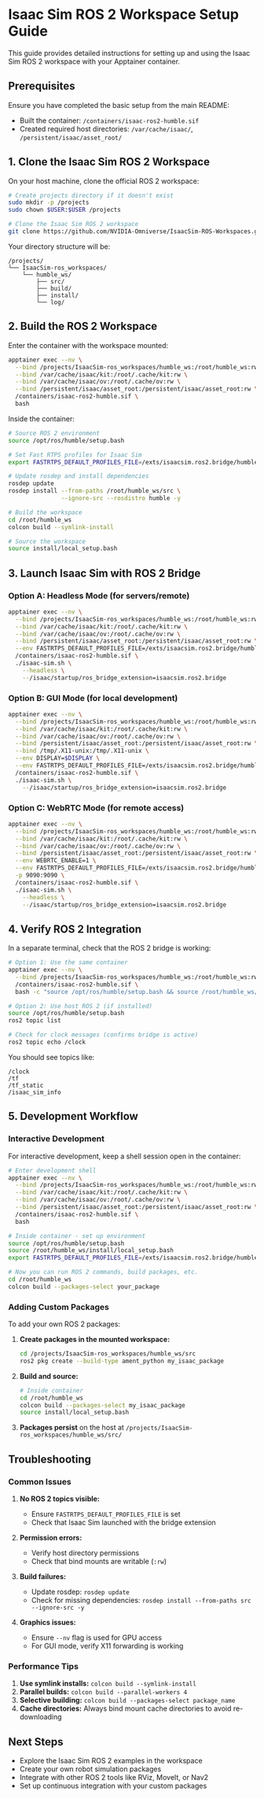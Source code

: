 # Isaac Sim ROS 2 Workspace Setup Guide

This guide provides detailed instructions for setting up and using the Isaac Sim ROS 2 workspace with your Apptainer container.

## Prerequisites

Ensure you have completed the basic setup from the main README:
- Built the container: `/containers/isaac-ros2-humble.sif`
- Created required host directories: `/var/cache/isaac/`, `/persistent/isaac/asset_root/`

## 1. Clone the Isaac Sim ROS 2 Workspace

On your host machine, clone the official ROS 2 workspace:

```bash
# Create projects directory if it doesn't exist
sudo mkdir -p /projects
sudo chown $USER:$USER /projects

# Clone the Isaac Sim ROS 2 workspace
git clone https://github.com/NVIDIA-Omniverse/IsaacSim-ROS-Workspaces.git /projects/IsaacSim-ros_workspaces
```

Your directory structure will be:
```
/projects/
└── IsaacSim-ros_workspaces/
    └── humble_ws/
        ├── src/
        ├── build/
        ├── install/
        └── log/
```

## 2. Build the ROS 2 Workspace

Enter the container with the workspace mounted:

```bash
apptainer exec --nv \
  --bind /projects/IsaacSim-ros_workspaces/humble_ws:/root/humble_ws:rw \
  --bind /var/cache/isaac/kit:/root/.cache/kit:rw \
  --bind /var/cache/isaac/ov:/root/.cache/ov:rw \
  --bind /persistent/isaac/asset_root:/persistent/isaac/asset_root:rw \
  /containers/isaac-ros2-humble.sif \
  bash
```

Inside the container:

```bash
# Source ROS 2 environment
source /opt/ros/humble/setup.bash

# Set Fast RTPS profiles for Isaac Sim
export FASTRTPS_DEFAULT_PROFILES_FILE=/exts/isaacsim.ros2.bridge/humble/config/default_profiles.xml

# Update rosdep and install dependencies
rosdep update
rosdep install --from-paths /root/humble_ws/src \
               --ignore-src --rosdistro humble -y

# Build the workspace
cd /root/humble_ws
colcon build --symlink-install

# Source the workspace
source install/local_setup.bash
```

## 3. Launch Isaac Sim with ROS 2 Bridge

### Option A: Headless Mode (for servers/remote)

```bash
apptainer exec --nv \
  --bind /projects/IsaacSim-ros_workspaces/humble_ws:/root/humble_ws:rw \
  --bind /var/cache/isaac/kit:/root/.cache/kit:rw \
  --bind /var/cache/isaac/ov:/root/.cache/ov:rw \
  --bind /persistent/isaac/asset_root:/persistent/isaac/asset_root:rw \
  --env FASTRTPS_DEFAULT_PROFILES_FILE=/exts/isaacsim.ros2.bridge/humble/config/default_profiles.xml \
  /containers/isaac-ros2-humble.sif \
  ./isaac-sim.sh \
    --headless \
    --/isaac/startup/ros_bridge_extension=isaacsim.ros2.bridge
```

### Option B: GUI Mode (for local development)

```bash
apptainer exec --nv \
  --bind /projects/IsaacSim-ros_workspaces/humble_ws:/root/humble_ws:rw \
  --bind /var/cache/isaac/kit:/root/.cache/kit:rw \
  --bind /var/cache/isaac/ov:/root/.cache/ov:rw \
  --bind /persistent/isaac/asset_root:/persistent/isaac/asset_root:rw \
  --bind /tmp/.X11-unix:/tmp/.X11-unix \
  --env DISPLAY=$DISPLAY \
  --env FASTRTPS_DEFAULT_PROFILES_FILE=/exts/isaacsim.ros2.bridge/humble/config/default_profiles.xml \
  /containers/isaac-ros2-humble.sif \
  ./isaac-sim.sh \
    --/isaac/startup/ros_bridge_extension=isaacsim.ros2.bridge
```

### Option C: WebRTC Mode (for remote access)

```bash
apptainer exec --nv \
  --bind /projects/IsaacSim-ros_workspaces/humble_ws:/root/humble_ws:rw \
  --bind /var/cache/isaac/kit:/root/.cache/kit:rw \
  --bind /var/cache/isaac/ov:/root/.cache/ov:rw \
  --bind /persistent/isaac/asset_root:/persistent/isaac/asset_root:rw \
  --env WEBRTC_ENABLE=1 \
  --env FASTRTPS_DEFAULT_PROFILES_FILE=/exts/isaacsim.ros2.bridge/humble/config/default_profiles.xml \
  -p 9090:9090 \
  /containers/isaac-ros2-humble.sif \
  ./isaac-sim.sh \
    --headless \
    --/isaac/startup/ros_bridge_extension=isaacsim.ros2.bridge
```

## 4. Verify ROS 2 Integration

In a separate terminal, check that the ROS 2 bridge is working:

```bash
# Option 1: Use the same container
apptainer exec --nv \
  --bind /projects/IsaacSim-ros_workspaces/humble_ws:/root/humble_ws:rw \
  /containers/isaac-ros2-humble.sif \
  bash -c "source /opt/ros/humble/setup.bash && source /root/humble_ws/install/local_setup.bash && ros2 topic list"

# Option 2: Use host ROS 2 (if installed)
source /opt/ros/humble/setup.bash
ros2 topic list

# Check for clock messages (confirms bridge is active)
ros2 topic echo /clock
```

You should see topics like:
```
/clock
/tf
/tf_static
/isaac_sim_info
```

## 5. Development Workflow

### Interactive Development

For interactive development, keep a shell session open in the container:

```bash
# Enter development shell
apptainer exec --nv \
  --bind /projects/IsaacSim-ros_workspaces/humble_ws:/root/humble_ws:rw \
  --bind /var/cache/isaac/kit:/root/.cache/kit:rw \
  --bind /var/cache/isaac/ov:/root/.cache/ov:rw \
  --bind /persistent/isaac/asset_root:/persistent/isaac/asset_root:rw \
  /containers/isaac-ros2-humble.sif \
  bash

# Inside container - set up environment
source /opt/ros/humble/setup.bash
source /root/humble_ws/install/local_setup.bash
export FASTRTPS_DEFAULT_PROFILES_FILE=/exts/isaacsim.ros2.bridge/humble/config/default_profiles.xml

# Now you can run ROS 2 commands, build packages, etc.
cd /root/humble_ws
colcon build --packages-select your_package
```

### Adding Custom Packages

To add your own ROS 2 packages:

1. **Create packages in the mounted workspace:**
   ```bash
   cd /projects/IsaacSim-ros_workspaces/humble_ws/src
   ros2 pkg create --build-type ament_python my_isaac_package
   ```

2. **Build and source:**
   ```bash
   # Inside container
   cd /root/humble_ws
   colcon build --packages-select my_isaac_package
   source install/local_setup.bash
   ```

3. **Packages persist** on the host at `/projects/IsaacSim-ros_workspaces/humble_ws/src/`

## Troubleshooting

### Common Issues

1. **No ROS 2 topics visible:**
   - Ensure `FASTRTPS_DEFAULT_PROFILES_FILE` is set
   - Check that Isaac Sim launched with the bridge extension

2. **Permission errors:**
   - Verify host directory permissions
   - Check that bind mounts are writable (`:rw`)

3. **Build failures:**
   - Update rosdep: `rosdep update`
   - Check for missing dependencies: `rosdep install --from-paths src --ignore-src -y`

4. **Graphics issues:**
   - Ensure `--nv` flag is used for GPU access
   - For GUI mode, verify X11 forwarding is working

### Performance Tips

1. **Use symlink installs:** `colcon build --symlink-install`
2. **Parallel builds:** `colcon build --parallel-workers 4`
3. **Selective building:** `colcon build --packages-select package_name`
4. **Cache directories:** Always bind mount cache directories to avoid re-downloading

## Next Steps

- Explore the Isaac Sim ROS 2 examples in the workspace
- Create your own robot simulation packages
- Integrate with other ROS 2 tools like RViz, MoveIt, or Nav2
- Set up continuous integration with your custom packages
